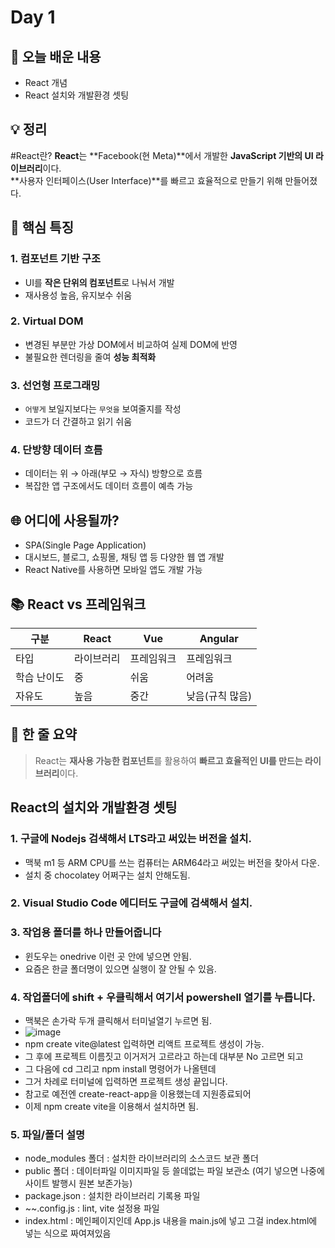 # Day 1 
## 📌 오늘 배운 내용
- React 개념  
- React 설치와 개발환경 셋팅

## 💡 정리
#React란?
**React**는 **Facebook(현 Meta)**에서 개발한 **JavaScript 기반의 UI 라이브러리**이다.  
**사용자 인터페이스(User Interface)**를 빠르고 효율적으로 만들기 위해 만들어졌다.

## 🔧 핵심 특징
### 1. 컴포넌트 기반 구조
- UI를 **작은 단위의 컴포넌트**로 나눠서 개발
- 재사용성 높음, 유지보수 쉬움

### 2. Virtual DOM
- 변경된 부분만 가상 DOM에서 비교하여 실제 DOM에 반영
- 불필요한 렌더링을 줄여 **성능 최적화**

### 3. 선언형 프로그래밍
- `어떻게` 보일지보다는 `무엇을` 보여줄지를 작성
- 코드가 더 간결하고 읽기 쉬움

### 4. 단방향 데이터 흐름
- 데이터는 위 → 아래(부모 → 자식) 방향으로 흐름
- 복잡한 앱 구조에서도 데이터 흐름이 예측 가능

## 🌐 어디에 사용될까?
- SPA(Single Page Application)
- 대시보드, 블로그, 쇼핑몰, 채팅 앱 등 다양한 웹 앱 개발
- React Native를 사용하면 모바일 앱도 개발 가능

## 📚 React vs 프레임워크

| 구분 | React | Vue | Angular |
|------|-------|-----|---------|
| 타입 | 라이브러리 | 프레임워크 | 프레임워크 |
| 학습 난이도 | 중 | 쉬움 | 어려움 |
| 자유도 | 높음 | 중간 | 낮음(규칙 많음) |

## 🧠 한 줄 요약
> React는 **재사용 가능한 컴포넌트**를 활용하여 **빠르고 효율적인 UI를 만드는 라이브러리**이다.

## React의 설치와 개발환경 셋팅 
### 1. 구글에 Nodejs 검색해서 LTS라고 써있는 버전을 설치.
- 맥북 m1 등 ARM CPU를 쓰는 컴퓨터는 ARM64라고 써있는 버전을 찾아서 다운.
- 설치 중 chocolatey 어쩌구는 설치 안해도됨.
 
### 2. Visual Studio Code 에디터도 구글에 검색해서 설치.

### 3. 작업용 폴더를 하나 만들어줍니다
- 윈도우는 onedrive 이런 곳 안에 넣으면 안됨.
- 요즘은 한글 폴더명이 있으면 실행이 잘 안될 수 있음.

### 4. 작업폴더에 shift + 우클릭해서 여기서 powershell 열기를 누릅니다.
- 맥북은 손가락 두개 클릭해서 터미널열기 누르면 됨.
- ![image](https://github.com/user-attachments/assets/f9f2991c-7625-4ea6-8d75-869293c657b9)
- npm create vite@latest 입력하면 리액트 프로젝트 생성이 가능.
- 그 후에 프로젝트 이름짓고 이거저거 고르라고 하는데 대부분 No 고르면 되고
- 그 다음에 cd 그리고 npm install 명령어가 나올텐데
- 그거 차례로 터미널에 입력하면 프로젝트 생성 끝입니다.
- 참고로 예전엔 create-react-app을 이용했는데 지원종료되어
- 이제 npm create vite을 이용해서 설치하면 됨.

### 5. 파일/폴더 설명
- node_modules 폴더 : 설치한 라이브러리의 소스코드 보관 폴더
- public 폴더 : 데이터파일 이미지파일 등 쓸데없는 파일 보관소 (여기 넣으면 나중에 사이트 발행시 원본 보존가능)
- package.json : 설치한 라이브러리 기록용 파일
- ~~.config.js : lint, vite 설정용 파일
- index.html : 메인페이지인데 App.js 내용을 main.js에 넣고 그걸 index.html에 넣는 식으로 짜여져있음
 
